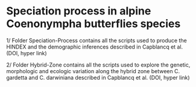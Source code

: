 # Speciation process in alpine Coenonympha butterflies species

1/ Folder Speciation-Process contains all the scripts used to produce the HINDEX and the demographic inferences described in Capblancq et al. (DOI, hyper link)

2/ Folder Hybrid-Zone contains all the scripts used to explore the genetic, morphologic and ecologic variation along the hybrid zone between C. gardetta and C. darwiniana described in Capblancq et al. (DOI, hyper link)

